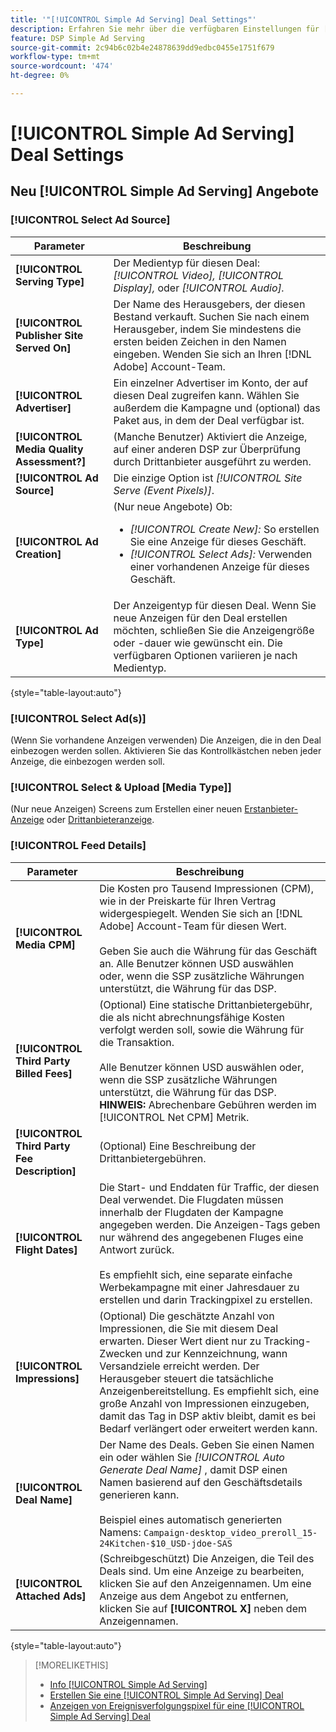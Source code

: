```yaml
---
title: '"[!UICONTROL Simple Ad Serving] Deal Settings"'
description: Erfahren Sie mehr über die verfügbaren Einstellungen für [!UICONTROL Simple Ad Serving] Angebote.
feature: DSP Simple Ad Serving
source-git-commit: 2c94b6c02b4e24878639dd9edbc0455e1751f679
workflow-type: tm+mt
source-wordcount: '474'
ht-degree: 0%

---
```


# [!UICONTROL Simple Ad Serving] Deal Settings

## Neu [!UICONTROL Simple Ad Serving] Angebote

### [!UICONTROL Select Ad Source]

| Parameter | Beschreibung |
|-----------|-------------|
| **[!UICONTROL Serving Type]** | Der Medientyp für diesen Deal: *[!UICONTROL Video],* *[!UICONTROL Display],* oder *[!UICONTROL Audio].* |
| **[!UICONTROL Publisher Site Served On]** | Der Name des Herausgebers, der diesen Bestand verkauft. Suchen Sie nach einem Herausgeber, indem Sie mindestens die ersten beiden Zeichen in den Namen eingeben. Wenden Sie sich an Ihren [!DNL Adobe] Account-Team. |
| **[!UICONTROL Advertiser]** | Ein einzelner Advertiser im Konto, der auf diesen Deal zugreifen kann. Wählen Sie außerdem die Kampagne und (optional) das Paket aus, in dem der Deal verfügbar ist. |
| **[!UICONTROL Media Quality Assessment?]** | (Manche Benutzer) Aktiviert die Anzeige, auf einer anderen DSP zur Überprüfung durch Drittanbieter ausgeführt zu werden. <!-- Who can select this? It's disabled for me. Need to see if there are additional fields when this is enabled. --> |
| **[!UICONTROL Ad Source]** | Die einzige Option ist *[!UICONTROL Site Serve (Event Pixels)]*. |
| **[!UICONTROL Ad Creation]** | (Nur neue Angebote) Ob:<ul><li>*[!UICONTROL Create New]:* So erstellen Sie eine Anzeige für dieses Geschäft.</li><li>*[!UICONTROL Select Ads]:* Verwenden einer vorhandenen Anzeige für dieses Geschäft.</li></ul> |
| **[!UICONTROL Ad Type]** | Der Anzeigentyp für diesen Deal. Wenn Sie neue Anzeigen für den Deal erstellen möchten, schließen Sie die Anzeigengröße oder -dauer wie gewünscht ein. Die verfügbaren Optionen variieren je nach Medientyp. |

{style=&quot;table-layout:auto&quot;}

### [!UICONTROL Select Ad(s)]

(Wenn Sie vorhandene Anzeigen verwenden) Die Anzeigen, die in den Deal einbezogen werden sollen. Aktivieren Sie das Kontrollkästchen neben jeder Anzeige, die einbezogen werden soll.

### [!UICONTROL Select & Upload [Media Type]]

(Nur neue Anzeigen) Screens zum Erstellen einer neuen [Erstanbieter-Anzeige](/help/dsp/campaign-management/ads/ad-create.md) oder [Drittanbieteranzeige](/help/dsp/campaign-management/ads/ad-create-third-party.md).

### [!UICONTROL Feed Details]

| Parameter | Beschreibung |
|-----------|-------------|
| **[!UICONTROL Media CPM]** | Die Kosten pro Tausend Impressionen (CPM), wie in der Preiskarte für Ihren Vertrag widergespiegelt. Wenden Sie sich an [!DNL Adobe] Account-Team für diesen Wert. <br><br>Geben Sie auch die Währung für das Geschäft an. Alle Benutzer können USD auswählen oder, wenn die SSP zusätzliche Währungen unterstützt, die Währung für das DSP. |
| **[!UICONTROL Third Party Billed Fees]** | (Optional) Eine statische Drittanbietergebühr, die als nicht abrechnungsfähige Kosten verfolgt werden soll, sowie die Währung für die Transaktion.<br><br>Alle Benutzer können USD auswählen oder, wenn die SSP zusätzliche Währungen unterstützt, die Währung für das DSP. **HINWEIS:** Abrechenbare Gebühren werden im [!UICONTROL Net CPM] Metrik. |
| **[!UICONTROL Third Party Fee Description]** | (Optional) Eine Beschreibung der Drittanbietergebühren. |
| **[!UICONTROL Flight Dates]** | Die Start- und Enddaten für Traffic, der diesen Deal verwendet. Die Flugdaten müssen innerhalb der Flugdaten der Kampagne angegeben werden. Die Anzeigen-Tags geben nur während des angegebenen Fluges eine Antwort zurück.<br><br> Es empfiehlt sich, eine separate einfache Werbekampagne mit einer Jahresdauer zu erstellen und darin Trackingpixel zu erstellen. |
| **[!UICONTROL Impressions]** | (Optional) Die geschätzte Anzahl von Impressionen, die Sie mit diesem Deal erwarten. Dieser Wert dient nur zu Tracking-Zwecken und zur Kennzeichnung, wann Versandziele erreicht werden. Der Herausgeber steuert die tatsächliche Anzeigenbereitstellung. Es empfiehlt sich, eine große Anzahl von Impressionen einzugeben, damit das Tag in DSP aktiv bleibt, damit es bei Bedarf verlängert oder erweitert werden kann. |
| **[!UICONTROL Deal Name]** | Der Name des Deals. Geben Sie einen Namen ein oder wählen Sie *[!UICONTROL Auto Generate Deal Name]* , damit DSP einen Namen basierend auf den Geschäftsdetails generieren kann.<br><br>Beispiel eines automatisch generierten Namens: `Campaign-desktop_video_preroll_15-24Kitchen-$10_USD-jdoe-SAS` |
| **[!UICONTROL Attached Ads]** | (Schreibgeschützt) Die Anzeigen, die Teil des Deals sind. Um eine Anzeige zu bearbeiten, klicken Sie auf den Anzeigennamen. Um eine Anzeige aus dem Angebot zu entfernen, klicken Sie auf **[!UICONTROL X]** neben dem Anzeigennamen. |

{style=&quot;table-layout:auto&quot;}

<!-- 
## Existing Simple Ad Serving Deals

Changes aren't applied retroactively.
-->

<!-- completely different settings layout, so need a separate section for them -->

<!-- From Abhinav: Editable fields are Name, Start & End date, Impressions & CPM. Changes are not applied retroactively.

But I see:

| Parameter | Description |
|-----------|-------------|

| **[!UICONTROL Are you using Deal ID?] | (Read-only) Whether the deal was set up as a [!UICONTROL Deal ID] (*[!DNL Yes]*)  or a [!UICONTROL Simple Ad Serving] deal (*[!DNL No]*). |
| **[!UICONTROL Inventory Type] | (Read-only) The inventory type for the deal. |
| **[!UICONTROL Feed Name] | The name of the [!UICONTROL Simple Ad Serving] deal. |
| **[!UICONTROL Publisher Ad Server] | (Read-only)  |
| **[!UICONTROL Publisher maximum ad length] | The maximum length of the ad, per the publisher. |
| **[!UICONTROL Publisher minimum ad length] | The minimum length of the ad, per the publisher. |
| **[!UICONTROL Fill Type] | (Read-only)  |
| **[!UICONTROL Contracted CPM] | This field is required if billing through TubeMogul, but enter your CPM in this field to track your actual spend. |
| **[!UICONTROL 3rd party technology CPM] | (Optional)  |
| **[!UICONTROL Planned Flight Dates] | The beginning and end dates for the deal flight. These dates don't control ad delivery but are used to track delivery pacing. **THIS IS CONTRARY TO WHAT THE NEW DEAL SETTINGS ABOVE, FROM ABHINAV, SAY**> |
| **[!UICONTROL Target Impressions] | (Optional) The estimated number of impressions you expect to run using this deal. This value is used for tracking purposes only and to flag when delivery goals are met; the publisher controls actual ad delivery. The best practice is to enter a high number of impressions to keep the tag active within DSP so it can be renewed or extended if needed. |
 -->

>[!MORELIKETHIS]
>
>* [Info [!UICONTROL Simple Ad Serving]](simple-deal-about.md)
>* [Erstellen Sie eine [!UICONTROL Simple Ad Serving] Deal](simple-deal-create.md)
>* [Anzeigen von Ereignisverfolgungspixel für eine [!UICONTROL Simple Ad Serving] Deal](simple-deal-show-pixels.md)

